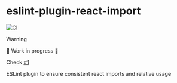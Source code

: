 # eslint-plugin-react-import

[![CI](https://github.com/marcalexiei/eslint-plugin-react-import/actions/workflows/CI.yml/badge.svg)](https://github.com/marcalexiei/eslint-plugin-react-import/actions/workflows/CI.yml)

> [!WARNING]
> 🚧 Work in progress 🚧
>
> Check [#1](https://github.com/marcalexiei/eslint-plugin-react-import/issues/1)

ESLint plugin to ensure consistent react imports and relative usage
